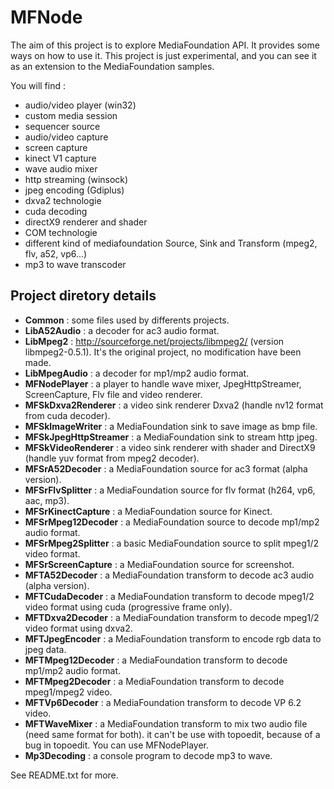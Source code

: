 # MFNode

The aim of this project is to explore MediaFoundation API. It provides some ways on how to use it.
This project is just experimental, and you can see it as an extension to the MediaFoundation samples.

You will find :

* audio/video player (win32)
* custom media session
* sequencer source
* audio/video capture
* screen capture
* kinect V1 capture
* wave audio mixer
* http streaming (winsock)
* jpeg encoding (Gdiplus)
* dxva2 technologie
* cuda decoding
* directX9 renderer and shader
* COM technologie
* different kind of mediafoundation Source, Sink and Transform (mpeg2, flv, a52, vp6...)
* mp3 to wave transcoder


## Project diretory details

* **Common** : some files used by differents projects.
* **LibA52Audio** : a decoder for ac3 audio format.
* **LibMpeg2** : http://sourceforge.net/projects/libmpeg2/ (version libmpeg2-0.5.1). It's the original
project, no modification have been made.
* **LibMpegAudio** : a decoder for mp1/mp2 audio format.
* **MFNodePlayer** : a player to handle wave mixer, JpegHttpStreamer, ScreenCapture, Flv file and video renderer.
* **MFSkDxva2Renderer** : a video sink renderer Dxva2 (handle nv12 format from cuda decoder).
* **MFSkImageWriter** : a MediaFoundation sink to save image as bmp file.
* **MFSkJpegHttpStreamer** : a MediaFoundation sink to stream http jpeg.
* **MFSkVideoRenderer** : a video sink renderer with shader and DirectX9 (handle yuv format from mpeg2 decoder).
* **MFSrA52Decoder** : a MediaFoundation source for ac3 format (alpha version).
* **MFSrFlvSplitter** : a MediaFoundation source for flv format (h264, vp6, aac, mp3).
* **MFSrKinectCapture** : a MediaFoundation source for Kinect.
* **MFSrMpeg12Decoder** : a MediaFoundation source to decode mp1/mp2 audio format.
* **MFSrMpeg2Splitter** : a basic MediaFoundation source to split mpeg1/2 video format.
* **MFSrScreenCapture** : a MediaFoundation source for screenshot.
* **MFTA52Decoder** : a MediaFoundation transform to decode ac3 audio (alpha version).
* **MFTCudaDecoder** : a MediaFoundation transform to decode mpeg1/2 video format using cuda (progressive frame only).
* **MFTDxva2Decoder** :  a MediaFoundation transform to decode mpeg1/2 video format using dxva2.
* **MFTJpegEncoder** : a MediaFoundation transform to encode rgb data to jpeg data.
* **MFTMpeg12Decoder** : a MediaFoundation transform to decode mp1/mp2 audio format.
* **MFTMpeg2Decoder** : a MediaFoundation transform to decode mpeg1/mpeg2 video.
* **MFTVp6Decoder** : a MediaFoundation transform to decode VP 6.2 video.
* **MFTWaveMixer** : a MediaFoundation transform to mix two audio file (need same format for both).
it can't be use with topoedit, because of a bug in topoedit. You can use MFNodePlayer.
* **Mp3Decoding** : a console program to decode mp3 to wave.


See README.txt for more.
